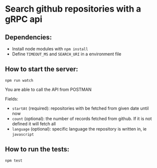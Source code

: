 # Search github repositories with a gRPC api

## Dependencies:

- Install node modules with `npm install`
- Define `TIMEOUT_MS` and `SEARCH_URI` in a environment file

## How to start the server:
```
npm run watch
```

You are able to call the API from POSTMAN

Fields:
- `startAt` (required): repositories with be fetched from given date until now
- `count` (optional): the number of records fetched from github. If it is not defined it will fetch all
- `language` (optional): specific language the repository is written in, ie `javascript`

## How to run the tests:
```
npm test
```
